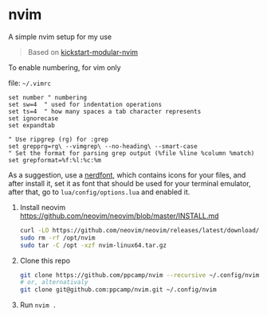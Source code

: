 # nvim

A simple nvim setup for my use


> Based on [kickstart-modular-nvim]


To enable numbering, for vim only

file: `~/.vimrc`

```.vimrc
set number " numbering
set sw=4  " used for indentation operations
set ts=4  " how many spaces a tab character represents
set ignorecase
set expandtab

" Use ripgrep (rg) for :grep
set grepprg=rg\ --vimgrep\ --no-heading\ --smart-case
" Set the format for parsing grep output (%file %line %column %match)
set grepformat=%f:%l:%c:%m
```


As a suggestion, use a [nerdfont], which contains icons for your files, and after install it,
set it as font that should be used for your terminal emulator, after that, go to `lua/config/options.lua`
and enabled it.

1. Install neovim https://github.com/neovim/neovim/blob/master/INSTALL.md
    ```bash
    curl -LO https://github.com/neovim/neovim/releases/latest/download/nvim-linux64.tar.gz
    sudo rm -rf /opt/nvim
    sudo tar -C /opt -xzf nvim-linux64.tar.gz
    ```
2. Clone this repo
    ```bash
    git clone https://github.com/ppcamp/nvim --recursive ~/.config/nvim
    # or, alternativaly
	git clone git@github.com:ppcamp/nvim.git ~/.config/nvim
	```
3. Run `nvim .`

[kickstart-modular-nvim]: https://github.com/dam9000/kickstart-modular.nvim
[nerdfont]: https://www.nerdfonts.com/font-downloads
